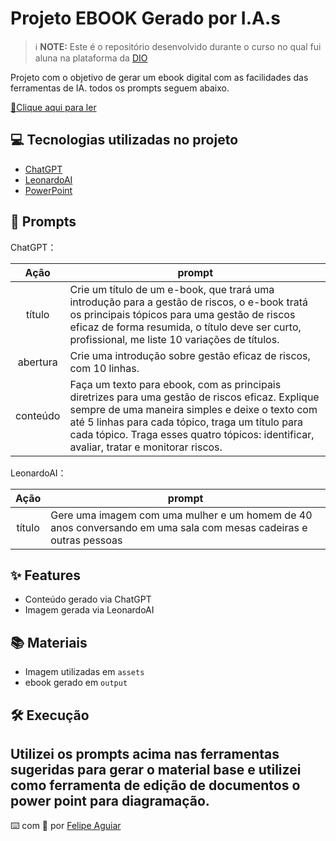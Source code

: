 # Projeto EBOOK Gerado por I.A.s


 > ℹ️ **NOTE:** Este é o repositório desenvolvido durante o curso no qual fui aluna na plataforma da [DIO](https://dio.me)

Projeto com o objetivo de gerar um ebook digital com as facilidades das ferramentas de IA. todos os prompts
seguem abaixo.

<a href="https://github.com/Vania-design-2025/prompts-recipe-to-create-a-ebook/blob/main/output/Ebook_Gest%C3%A3o%20de%20Riscos%20-%20Uma%20Introdu%C3%A7%C3%A3o%20Completa%20e%20Objetiva.pdf" title="View PDF now"> 📕Clique aqui para ler</a>

## 💻 Tecnologias utilizadas no projeto

- [ChatGPT](https://chat.openai.com/) 
- [LeonardoAI](https://leonardo.ai/)
- [PowerPoint](https://www.microsoft.com/en/microsoft-365/powerpoint)

## 🧠 Prompts


ChatGPT：

|   Ação   | prompt                                                                                                                                                                                                                                                                         |
| :------: | ------------------------------------------------------------------------------------------------------------------------------------------------------------------------------------------------------------------------------------------------------------------------------ |
|  título  | Crie um título de um e-book, que trará uma introdução para a gestão de riscos, o e-book tratá os principais tópicos para uma gestão de riscos eficaz de forma resumida, o título deve ser curto, profissional, me liste 10 variações de títulos.                                                     |
| abertura | Crie uma introdução sobre gestão eficaz de riscos, com 10 linhas. |
| conteúdo | Faça um texto para ebook, com as principais diretrizes para uma gestão de riscos eficaz. Explique sempre de uma maneira simples e deixe o texto com até 5 linhas para cada tópico, traga um título para cada tópico. Traga esses quatro tópicos: identificar, avaliar, tratar e monitorar riscos. |


LeonardoAI：

|  Ação  | prompt                                                                                 |
| :----: | -------------------------------------------------------------------------------------- |
| título | Gere uma imagem com uma mulher e um homem de 40 anos conversando em uma sala com mesas cadeiras e outras pessoas |

## ✨ Features

- Conteúdo gerado via ChatGPT
- Imagem gerada via LeonardoAI

## 📚 Materiais

- Imagem utilizadas em `assets`
- ebook gerado em `output`

## 🛠️ Execução

Utilizei os prompts acima nas ferramentas sugeridas para gerar o material base e utilizei como ferramenta de edição de documentos o power point para diagramação.
---

⌨️ com 💜 por [Felipe Aguiar](https://github.com/felipeAguiarCode)
